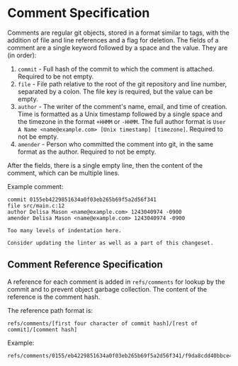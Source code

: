 # Comment Specification

Comments are regular git objects, stored in a format similar to tags,
with the addition of file and line references and a flag for deletion.
The fields of a comment are a single keyword followed by a space
and the value. They are (in order):

1. `commit` - Full hash of the commit to which the comment is attached.
    Required to be not empty.
2. `file` - File path relative to the root of the git repository and
    line number, separated by a colon. The file key is required, but the
    value can be empty.
3. `author` - The writer of the comment's name, email, and time of
    creation. Time is formatted as a Unix timestamp followed by a single
    space and the timezone in the format `+HHMM` or `-HHMM`. The full author
    format is `User A Name <name@example.com> [Unix timestamp] [timezone]`.
    Required to not be empty.
4. `amender` - Person who committed the comment into git, in the same
    format as the author. Required to not be empty.

After the fields, there is a single empty line, then the content of the
comment, which can be multiple lines.

Example comment:

```
commit 0155eb4229851634a0f03eb265b69f5a2d56f341
file src/main.c:12
author Delisa Mason <name@example.com> 1243040974 -0900
amender Delisa Mason <name@example.com> 1243040974 -0900

Too many levels of indentation here.

Consider updating the linter as well as a part of this changeset.
```

## Comment Reference Specification

A reference for each comment is added in `refs/comments` for lookup
by the commit and to prevent object garbage collection. The content of the
reference is the comment hash.

The reference path format is:

```
refs/comments/[first four character of commit hash]/[rest of commit]/[comment hash]
```

Example:

```
refs/comments/0155/eb4229851634a0f03eb265b69f5a2d56f341/f9da8cdd40bbce4c7bd1aa4e46608107184bd91c
```

